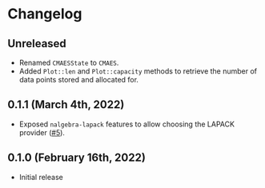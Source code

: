 # Changelog

## Unreleased

- Renamed `CMAESState` to `CMAES`.
- Added `Plot::len` and `Plot::capacity` methods to retrieve the number of data points stored and allocated for.

## 0.1.1 (March 4th, 2022)

- Exposed `nalgebra-lapack` features to allow choosing the LAPACK provider ([#5](https://github.com/pengowen123/cmaes/pull/5)).

## 0.1.0 (February 16th, 2022)

- Initial release
